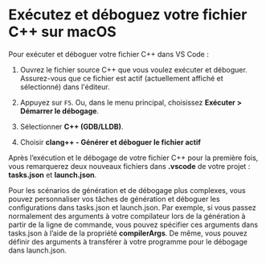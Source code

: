 <h1 data-loc-id="walkthrough.mac.title.run.and.debug.your.file">Exécutez et déboguez votre fichier C++ sur macOS</h1>
<p data-loc-id="walkthrough.mac.run.and.debug.your.file">Pour exécuter et déboguer votre fichier C++ dans VS Code&nbsp;:</p>
<ol>
<li><p data-loc-id="walkthrough.mac.instructions1">Ouvrez le fichier source C++ que vous voulez exécuter et déboguer. Assurez-vous que ce fichier est actif (actuellement affiché et sélectionné) dans l'éditeur.</p>
</li>
<li><p data-loc-id="walkthrough.mac.press.f5">Appuyez sur <code>F5</code>. Ou, dans le menu principal, choisissez <strong><span data-loc-id="walkthrough.mac.run" data-loc-hint="Refers to Run command on main menu">Exécuter</span> &gt; <span data-loc-id="walkthrough.mac.start.debugging" data-loc-hint="Refers to Start Debugging command under Run menu on main menu">Démarrer le débogage</span></strong>.</p>
</li>
<li><p data-loc-id="walkthrough.mac.select.compiler">Sélectionner <strong>C++ (GDB/LLDB)</strong>.</p>
</li>
<li><p data-loc-id="walkthrough.mac.choose.build.active.file">Choisir <strong>clang++ - <span data-loc-id="walkthrough.mac.build.and.debug.active.file" data-loc-hint="Should be the same as translation for build.and.debug.active.file in extension.ts">Générer et déboguer le fichier actif</span></strong></p>
</li>
</ol>
<p data-loc-id="walkthrough.mac.after.running">Après l’exécution et le débogage de votre fichier C++ pour la première fois, vous remarquerez deux nouveaux fichiers dans <strong>.vscode</strong> de votre projet&nbsp;: <strong>tasks.json</strong> et <strong>launch.json</strong>.</p>

<p data-loc-id="walkthrough.mac.for.more.complex">Pour les scénarios de génération et de débogage plus complexes, vous pouvez personnaliser vos tâches de génération et déboguer les configurations dans <span>tasks.json</span> et <span>launch.json</span>. Par exemple, si vous passez normalement des arguments à votre compilateur lors de la génération à partir de la ligne de commande, vous pouvez spécifier ces arguments dans <span>tasks.json</span> à l’aide de la propriété <strong>compilerArgs</strong>. De même, vous pouvez définir des arguments à transférer à votre programme pour le débogage dans <span>launch.json</span>.</p>
